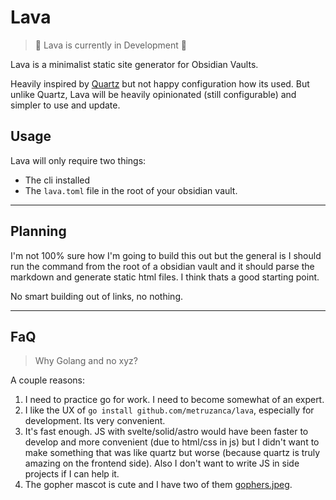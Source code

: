 # Lava

> 🚧 Lava is currently in Development 🚧

Lava is a minimalist static site generator for Obsidian Vaults.

Heavily inspired by [Quartz](https://quartz.jzhao.xyz/) but not happy configuration how its used. But unlike Quartz, Lava will be heavily opinionated (still configurable) and simpler to use and update.

## Usage

Lava will only require two things:

- The cli installed
- The `lava.toml` file in the root of your obsidian vault.

---

## Planning

I'm not 100% sure how I'm going to build this out but the general is I should run the command from the root of a obsidian vault and it should parse the markdown and generate static html files. I think thats a good starting point.

No smart building out of links, no nothing.

---

## FaQ

> Why Golang and no xyz?

A couple reasons:

1. I need to practice go for work. I need to become somewhat of an expert.
2. I like the UX of `go install github.com/metruzanca/lava`, especially for development. Its very convenient.
3. It's fast enough. JS with svelte/solid/astro would have been faster to develop and more convenient (due to html/css in js) but I didn't want to make something that was like quartz but worse (because quartz is truly amazing on the frontend side). Also I don't want to write JS in side projects if I can help it.
4. The gopher mascot is cute and I have two of them [gophers.jpeg](.github/assets/gophers.jpeg).
